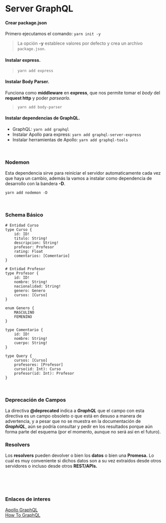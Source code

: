 # Server GraphQL #



#### Crear package.json ####

Primero ejecutamos el comando: `yarn init -y`

> La opción **-y** establece valores por defecto y crea un archivo `package.json`.


#### Instalar express. ####

> `yarn add express` 


#### Instalar Body Parser. ####

Funciona como **middleware** en **express**, que nos permite tomar el *body* del **request http** y poder *parsearlo.*

> `yarn add body-parser` <br> 


#### Instalar dependencias de GraphQL. ####

- GraphQL: `yarn add graphql`
- Instalar Apollo para express: `yarn add graphql-server-express`
- Instalar herramientas de Apollo: `yarn add graphql-tools`

<br>

### Nodemon ###

Esta dependencia sirve para reiniciar el servidor automaticamente cada vez que haya un cambio, además la vamos a instalar como dependencia de desarrollo con la bandera **-D**.

`yarn add nodemon -D`

<br>

### Schema Básico ###

~~~
# Entidad Curso
type Curso {
	id: ID!
	titulo: String!
	descripcion: String!
	profesor: Profesor
	rating: Float
	comentarios: [Comentario]
}

# Entidad Profesor
type Profesor {
	id: ID!
	nombre: String!
	nacionalidad: String!
	genero: Genero
	cursos: [Curso]
}

enum Genero {
	MASCULINO
	FEMENINO
}

type Comentario {
	id: ID!
	nombre: String!
	cuerpo: String!
}

type Query {
	cursos: [Curso]
	profesores: [Profesor]
	curso(id: Int): Curso
	profesor(id: Int): Profesor
}
~~~

<br>

### Deprecación de Campos ###

La directiva **@deprecated** indica a ***GraphQL*** que el campo con esta directiva es un campo obsoleto o que está en desuso a manera de advertencia, y a pesar que no se muestra en la documentación de ***GraphiQL***, aún se podría consultar y pedir en los resultados porque aún forma parte del esquema (por el momento, aunque no será así en el futuro).


### Resolvers ###

Los **resolvers** pueden devolver o bien los **datos** o bien una **Promesa.** Lo cual es muy conveniente si dichos datos son a su vez extraídos desde otros servidores o incluso desde otros **REST/APIs.**


<br><br><br>

### Enlaces de interes ###
[Apollo GraphQL](https://www.apollographql.com/client/) <br>
[How To GraphQL](https://www.howtographql.com/)